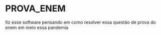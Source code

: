 # PROVA_ENEM
fiz esse software pensando em como resolver essa questão de prova do enem em meio essa pandemia
